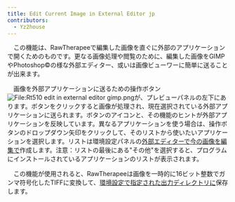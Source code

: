 ```yaml
---
title: Edit Current Image in External Editor jp
contributors:
  - Yz2house
---
```


　この機能は、RawTherapeeで編集した画像を直ぐに外部のアプリケーションで開くためのものです。更なる画像処理や閲覧のために、編集した画像をGIMPやPhotoshop©の様な外部エディター、或いは画像ビューワーに簡単に送ることが出来ます。

　画像を外部アプリケーションに送るための操作ボタン![<File:Rt510> edit in
external editor
gimp.png](Rt510_edit_in_external_editor_gimp.png "File:Rt510 edit in external editor gimp.png")が、プレビューパネルの左下にあります。ボタンをクリックすると画像が処理され、現在選択されている外部アプリケーションに送られます。ボタンのアイコンと、その機能のヒントが外部アプリケーションを反映しています。異なるアプリケーションを使う場合は、操作ボタンのドロップダウン矢印をクリックして、そのリストから使いたいアプリケーションを選択します。リストは環境設定パネルの[外部エディターで今の画像を編集で](Preferences/jp#外部エディターで今の画像を編集.md)作成します。注意：リストの最後にある"その他"を選択すると、プログラムにインストールされているアプリケーションのリストが表示されます。

　この機能が使用されると、RawTherapeeは画像を一時的に16ビット整数でガンマ符号化したTIFFに変換して、[環境設定で指定された出力ディレクトリに](Preferences/jp#外部エディターで今の画像を編集.md)保存します。
